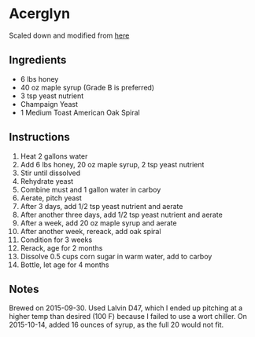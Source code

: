 # Acerglyn
Scaled down and modified from [here](http://meadist.com/making-mead/mead-recipes/sparkling-oaked-acerglyn-maple-mead-recipe/)

## Ingredients

* 6 lbs honey
* 40 oz maple syrup (Grade B is preferred)
* 3 tsp yeast nutrient
* Champaign Yeast
* 1 Medium Toast American Oak Spiral

## Instructions
1. Heat 2 gallons water
2. Add 6 lbs honey, 20 oz maple syrup, 2 tsp yeast nutrient
3. Stir until dissolved
4. Rehydrate yeast
5. Combine must and 1 gallon water in carboy
6. Aerate, pitch yeast
7. After 3 days, add 1/2 tsp yeast nutrient and aerate
8. After another three days, add 1/2 tsp yeast nutrient and aerate
9. After a week, add 20 oz maple syrup and aerate
10. After another week, rereack, add oak spiral
11. Condition for 3 weeks
12. Rerack, age for 2 months
13. Dissolve 0.5 cups corn sugar in warm water, add to carboy
14. Bottle, let age for 4 months

## Notes
Brewed on 2015-09-30. Used Lalvin D47, which I ended up pitching at a higher temp than desired (100 F) because I failed to use a wort chiller. On 2015-10-14, added 16 ounces of syrup, as the full 20 would not fit.
